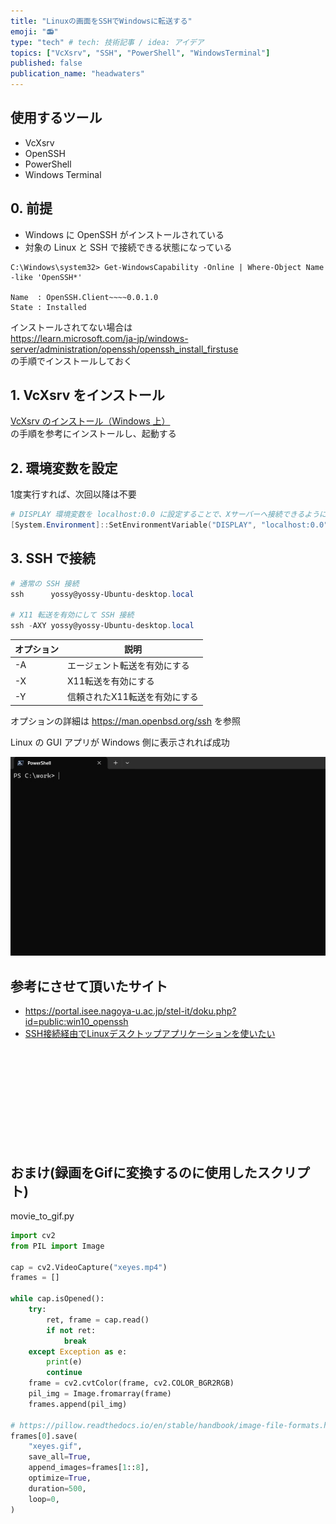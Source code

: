 ```yaml
---
title: "Linuxの画面をSSHでWindowsに転送する"
emoji: "📻"
type: "tech" # tech: 技術記事 / idea: アイデア
topics: ["VcXsrv", "SSH", "PowerShell", "WindowsTerminal"]
published: false
publication_name: "headwaters"
---
```


## 使用するツール

- VcXsrv
- OpenSSH
- PowerShell
- Windows Terminal

## 0. 前提

- Windows に OpenSSH がインストールされている
- 対象の Linux と SSH で接続できる状態になっている

```log
C:\Windows\system32> Get-WindowsCapability -Online | Where-Object Name -like 'OpenSSH*'

Name  : OpenSSH.Client~~~~0.0.1.0
State : Installed
```

インストールされてない場合は  
<https://learn.microsoft.com/ja-jp/windows-server/administration/openssh/openssh_install_firstuse>  
の手順でインストールしておく

## 1. VcXsrv をインストール

[VcXsrv のインストール（Windows 上）](https://www.kkaneko.jp/tools/win/vcxsrv.html)  
の手順を参考にインストールし、起動する

## 2. 環境変数を設定

1度実行すれば、次回以降は不要

```powershell
# DISPLAY 環境変数を localhost:0.0 に設定することで、Xサーバーへ接続できるようにする
[System.Environment]::SetEnvironmentVariable("DISPLAY", "localhost:0.0", "User")
```

## 3. SSH で接続

```powershell
# 通常の SSH 接続
ssh      yossy@yossy-Ubuntu-desktop.local

# X11 転送を有効にして SSH 接続
ssh -AXY yossy@yossy-Ubuntu-desktop.local
```

| オプション | 説明                          |
| ---------- | ----------------------------- |
| -A         | エージェント転送を有効にする  |
| -X         | X11転送を有効にする           |
| -Y         | 信頼されたX11転送を有効にする |

オプションの詳細は <https://man.openbsd.org/ssh> を参照

Linux の GUI アプリが Windows 側に表示されれば成功

![xeyes](/images/x-server-ssh-gui/xeyes.gif)

## 参考にさせて頂いたサイト

- <https://portal.isee.nagoya-u.ac.jp/stel-it/doku.php?id=public:win10_openssh>
- [SSH接続経由でLinuxデスクトップアプリケーションを使いたい](https://www.u.tsukuba.ac.jp/ufaq/ssh%E6%8E%A5%E7%B6%9A%E7%B5%8C%E7%94%B1%E3%81%A7linux%E3%83%87%E3%82%B9%E3%82%AF%E3%83%88%E3%83%83%E3%83%97%E3%82%A2%E3%83%97%E3%83%AA%E3%82%B1%E3%83%BC%E3%82%B7%E3%83%A7%E3%83%B3%E3%82%92%E4%BD%BF/)

<br><br><br><br><br><br><br><br><br>

## おまけ(録画をGifに変換するのに使用したスクリプト)

movie_to_gif.py

```py
import cv2
from PIL import Image

cap = cv2.VideoCapture("xeyes.mp4")
frames = []

while cap.isOpened():
    try:
        ret, frame = cap.read()
        if not ret:
            break
    except Exception as e:
        print(e)
        continue
    frame = cv2.cvtColor(frame, cv2.COLOR_BGR2RGB)
    pil_img = Image.fromarray(frame)
    frames.append(pil_img)

# https://pillow.readthedocs.io/en/stable/handbook/image-file-formats.html#gif-saving
frames[0].save(
    "xeyes.gif",
    save_all=True,
    append_images=frames[1::8],
    optimize=True,
    duration=500,
    loop=0,
)
```
